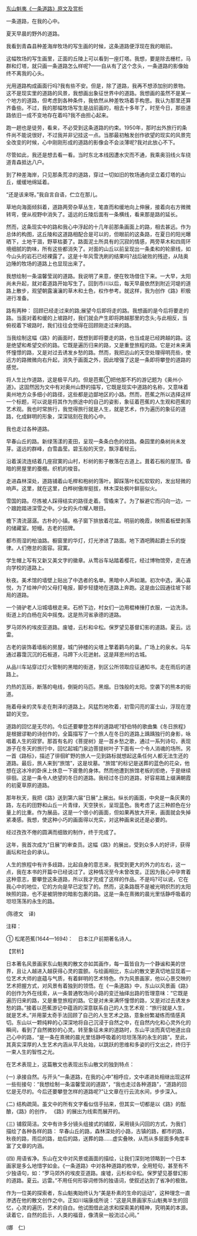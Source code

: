 [东山魁夷《一条道路》原文及赏析](https://www.vrrw.net/wx/12443.html)

一条道路，在我的心中。

夏天早晨的野外的道路。

我看到青森县种差海岸牧场的写生画的时候，这条道路便浮现在我的眼前。

这幅牧场的写生画里，正面的丘陵上可以看到一座灯塔。我想，要是除去栅栏，马群和灯塔，就只画一条道路怎么样呢?——自从有了这个念头，一条道路的影像始终不离我的心头。

光用道路构成画面行吗?我有些不安。但是，除了道路，我再不想添加别的景物。这不是现实里的道路的风景，我想画出象征世界中的道路。我想画的虽然不是某一个地方的道路，但考虑到各种条件，我依然从种差牧场着手构思。我认为那里还算齐备些。不过，我的那幅牧场写生是战前画的，相去十多年了，时至今日，那些道路依旧一成不变地存在着吗?我不由担心起来。

跑一趟也是徒劳，看来，不必受到这条道路的约束。1950年，那时出外旅行的条件尚不能说很好，不过我并非记挂这一点。当那最初触发创作欲望的现实的风景完全改变的时候，心中刚刚形成的道路的影像会不会淡薄呢?我对此放心不下。

尽管如此，我还是想去看一看。当时东北本线因遭水灾而不通，我乘奥羽线火车绕道青森抵达八户。

到了种差海岸，只见那条荒凉的道路，穿过一切如旧的牧场通向坚立着灯塔的山丘，缓缓地绵延着。

“还是该来呀。”我自言自语，伫立在那儿。



草地向海面倾斜着，道路两旁杂草丛生，笔直而和缓地向上伸展，接着向右方微微转弯，便从视野中消失了。遥远的丘陵后面有一条横线，看来那是路的延长。

然而，这条现实中的路和我心中浮起的十几年前那条画面上的路，相去甚远。作为总体的构图，这丘陵和这道路相配合是可以的，但眼前的这条路，在夏日的阳光曝晒下，土地干涸，野草枯萎了。路面泥土所具有的沉寂的情感，两旁草木和四周环境细腻的韵味，所有这些都消失了。对面的山丘以前呈现出一条柔和的轮廓线，如今山头的岩石已经裸露了。这是十年风雪洗刷的结果吗?战后破败的残迹，从陆奥边陲的牧场的道路上也显现出来了。

我想绘制一条温馨莹润的道路。我说明了来意，便在牧场借住下来。一大早，太阳尚未升起，就对着道路开始写生了。回到市川以后，每天早晨依然到附近河堤的道路上散步，观望朝露瀼瀼的草木和土色，权作参考。就这样，我为创作《路》积极进行准备。

路有两种： 回顾已经走过来的路;展望今后即将走的路。我想画的是今后将要走的路。当面对着和缓的上坡路时，我们就会产生即将跨越那里的念头;与此相反，当俯视着下坡路时，我们往往会觉得在回顾刚走过来的路。

当我绘制这幅《路》的画面时，既想到即将要走的路，也当成是已经跨越的路。这是绝望和希望交织的路。它既是遍历归来的路，又是重登旅程的路。它是对未来满怀憧憬的路，又是对过去诱发乡愁的路。然而，我把远山的天空处理得明亮些，使远方的路微微向右升起，消失于画面之外，因此增强了这是一条即将攀登的道路的感觉。

将人生比作道路，这是极平凡的。但是芭蕉①把他那不朽的游记题为《奥州小道》。这固然因为文中有对奥州山野的描写，它既是现实中道路的名称，又意味着奥州地方众多细小的路径，这些都是边鄙地区的小路。然而，芭蕉之所以选择这样一个标题，可以说是将其作为旅途中的自己的姿影，象征着芭蕉的人生观和芭蕉的艺术观。我也时常旅行，我觉得旅行就是人生，就是艺术，作为遍历的象征的道路，化成鲜明的形象，深深铭刻在我的心中。

我也走过各种道路。

早春山丘的路。新绿荡漾的麦田，呈现一条条白色的纹路。桑园里的桑树尚未发芽。遥远的群峰，白雪晶莹。碧玉般的天空，飘浮着轻云。

沿着溪流连结着几座寂寞的山村，杉树的影子散落在古道上。葺着石板的屋顶。昏暗的房屋里的蚕棚。织机的梭音。

走进森林深处，道路铺着山毛榉和枹树的落叶。脚踩落叶松松软软的，发出轻微的响声。这里，就在这里，白桦树傲岸挺拔，林木深处枫叶鲜丽似火。

雪国的路。尽拣被人踩得结实的路径走着。雪橇来了。为了躲避它而闪向一边，一个踉跄踏进深雪之中。少女的头巾耀人眼目。

檐下清流潺潺。古朴的小镇。格子窗下排放着花盆。明丽的晚霞，映照着板壁剥落的储藏室。短幔。古老的招牌。

都市雨湿的柏油路。橱窗里的华灯，灯光渗进了路面。地下酒吧腾起爵士乐的旋律。人们倦怠的面容。寂寞。

学生帽上写有又新又美文字的徽章。从莺谷车站踏着樱花，经过博物馆旁，走在通向学校的道路上。

秋夜。美术馆的墙壁上贴出了中选者的名单。黑暗中人声如潮。初次中选，满心喜悦，为了给神户的父母打电报，脚步轻捷地在道路上奔跑。这是由公园通往坡下邮局的道路。

一个骑驴老人沿城墙根走来。石桥下边，村女们一边用棍棒捶打衣服，一边洗涤。街道上的白杨在风中摇曳。这是热河省承德的道路。

罗马郊外的埃皮亚道路。废墟，云杉和伞松。保罗望见基督幻影的道路。夏云。远雷。

古老的装饰着墙板的房屋，城门钟楼的尖塔上擎着鹳鸟的巢。广场上的泉水。马车通过暮霭沉沉的石板道，马蹄下火花迸射。这是拜恩州的古城。

从品川车站穿过灯火管制的黑暗的街道，到区公所领取应征通知书。走在雨后的道路上。

灼热的瓦砾，断落的电线，倒毙的马匹。黑烟。日蚀般的太阳。空袭下的熊本的街道。

拖着母亲的灵车走在荆泽的道路上。风猛烈地吹着，初雪闪亮的富士山，浮现在澄碧的天空。

道路的回忆是无尽的。今后还要攀登怎样的道路呢?舒伯特的歌曲集《冬日旅程》是根据谬勒的诗创作的，全篇描写了一个旅人在冬日的道路上踽踽独行的身影，咏唱着人生的寂寥。那首有名的《菩提树》是一首乡愁之歌，通过一系列诗句，表现游子在冬天的旅行中，回忆起城门泉边菩提树叶子下面有一个令人消魂的场所。另一首《路标》，描述了徘徊旷野的旅人一见到路标就想起这条任何人都无法生还的道路。最后，旅人来到“旅馆”，这是坟墓。“旅馆”的标记是送葬的蓝色的花朵，他想在这冰冷的卧床上休息一下疲惫的身体。然而他遭到旅馆老板的拒绝，于是继续徘徊。这是一条令人绝望的冬日的道路。我经过冬日的道路，好容易踏上缀满朝霞的初夏草原的道路。

那年秋天，我把《路》送到第六届“日展”上展出。纵长的画面，中央是一条灰黄的路，左右的田野和山丘一片青绿，天空狭长，呈现蓝色。我考虑了这三种颜色在分量上的比重。作为展品，这是一个很小的画面，但如果再放大开来，画面就会失掉紧凑感。我想，使这种小巧的画面得以充实，对这种画来说还是必要的。

经过孜孜不倦的圆满而细致的制作，终于完成了。

这年，我首次成为“日展”的审查员。这幅《路》的展出，受到众多人的好评，获得画坛和社会的承认。

人生的旅程中有许多歧路，比起自身的意志来，我受到更大的外力的左右，这一点，我在本书的开篇中已经说过了。这种情况至今未曾改变。正因为我心中孕育着这种意志，要攀登这条道路，所以我才完成了这样的作品。不是吗?可以说，它在我心中的地位，它的方向是早已定型了的。然而，这条路既不是被光明炽烈的太阳映照的路，也不是被阴惨的暗影包裹的路。这是一条在熹微的晨光里恬静呼吸着的坦坦荡荡的永生的路。

(陈德文　译)

注释：

① 松尾芭蕉(1644—1694)：　日本江户前期著名诗人。

【赏析】

日本著名风景画家东山魁夷的散文亦如其画作，每一篇皆自为一个静谧和美的世界，且让人越进入越获得心灵的震颤。与绘画相比，东山的散文更真切地显现着一位艺术大师的底蕴与气质，有着鲜明的艺术特色。作为风景画家，他以心景交映的艺术把握方式，对风景有着独到的领悟。在《一条道路》中，东山以风景画《路》的创作为外在线索，从一条普通牧场间小路的变迁抽绎出路的哲理意味：“它既是遍历归来的路，又是重登旅程的路。它是对未来满怀憧憬的路，又是对过去诱发乡愁的路。”接着以芭蕉游记中蕴涵的深意联系自己的人生艺术观：“旅行就是人生，就是艺术。”并用蒙太奇手法回顾了自己的人生艺术之路，意象纷繁凝练而情感真切。东山以一颗纯粹的心深深地将自己沉浸于自然之中，在自然内化和心灵外化的瞬间，看到了自然微妙的心灵。转至象征未来的道路时，东山平淡而真切地道出自己心中的路，“是一条在熹微的晨光里恬静呼吸着的坦坦荡荡的永生的路”。至此，其真实深厚的人生艺术内涵从平凡处始，以跳跃的思维和多姿的行文出之，终归于一束人生的智性之光。

在艺术表现上，这篇散文也表现出东山散文的独到特点：

(一) 承接自然。与开头“一条道路，在我的心中”相呼应，文中递进处相继出现这样一些衔接句：“我想绘制一条温馨莹润的道路”，“我也走过各种道路”，“道路的回忆是无尽的。今后还要攀登怎样的道路呢?”让文章在行云流水间，步步深入。

(二) 结构疏简。虽文中的所有文字看似信手拈来，但其实一切都是以《路》的酝酿，《路》的创作， 《路》的展出为线索而展开的。

(三) 铺叙简洁。文中有许多分镜头组接式的铺叙，采用镜头闪回的方式，为我们描绘了各种各样的路： 早春山丘的路，森林深处的小路，古镇的路，都市的路，秋夜的路，雨后的路，劫后的路，送葬的路……虚实叠映，从而从多层面多角度丰富了文章的内涵。

(四) 用语省净。东山在文中对风景或画面的描绘，让我们深刻地领略到一个日本画家是多么地惜字如金。《一条道路》中对各种道路的枚举，全用短句，甚至有不少独语句，如：“罗马郊外的埃皮亚道路。废墟，云杉和伞松。保罗望见基督幻影的道路。夏云。远雷。”不用任何形容词修饰的独语词，使叙述达到了省净的极致。

作为一位美的探索者，东山魁夷始终认为“美是朴素的生命的运动”，这种理念一直渗透在他的散文创作之中。正如川端康成所说：“这是风景画家东山魁夷半生的回忆，心灵的遍历，艺术的自白。他试图借此追求和探索美的精神，究明美的本源。读着它，自然的启示，人类的福音，像清泉一般流过心间。”

(娜　仁)

